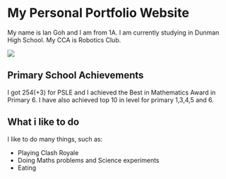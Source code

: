 <!DOCTYPE html>
<html>
  <body>
    <h1>My Personal Portfolio Website</h1>
    <p>My name is Ian Goh and I am from 1A. I am currently studying in Dunman High School. My CCA is Robotics Club.</p>
    <img src="https://i0.wp.com/chscrosscurrents.com/wp-content/uploads/2017/10/robotics-club.jpeg?fit=900%2C380&ssl=1"/>
    <h2>Primary School Achievements</h2>
    <p>I got 254(+3) for PSLE and I achieved the Best in Mathematics Award in Primary 6. I have also achieved top 10 in level for primary 1,3,4,5 and 6.</p>
<h2>What i like to do</h2>
<p>I like to do many things, such as:</p>
<ul>
<li>Playing Clash Royale</li>
<li>Doing Maths problems and Science experiments</li>
<li>Eating</li>
</ul>
</body>
</html>
